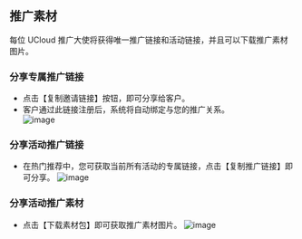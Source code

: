 ## 推广素材  
每位 UCloud 推广大使将获得唯一推广链接和活动链接，并且可以下载推广素材图片。

### 分享专属推广链接  
  - 点击【复制邀请链接】按钮，即可分享给客户。  
  - 客户通过此链接注册后，系统将自动绑定与您的推广关系。  
![image](https://github.com/user-attachments/assets/c9803cd8-9eeb-48c0-895a-b037387202c9)

### 分享活动推广链接
- 在热门推荐中，您可获取当前所有活动的专属链接，点击【复制推广链接】即可分享。
![image](https://github.com/user-attachments/assets/170b4125-7865-4c00-bd36-e0b0102f6bcb)


### 分享活动推广素材  
- 点击【下载素材包】即可获取推广素材图片。
![image](https://github.com/user-attachments/assets/622ffc80-d0e1-4501-a0e3-7a2549315d90)


